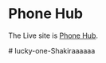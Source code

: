 # Phone Hub

The Live site is [Phone Hub](https://phone-hub-xubaer.netlify.app).

#   l u c k y - o n e - S h a k i r a a a a a a  
 